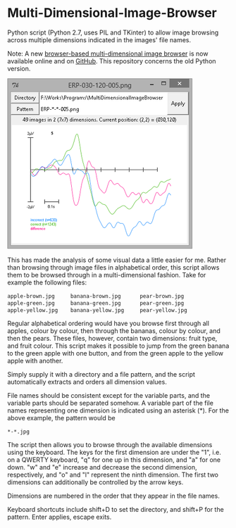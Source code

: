 # Multi-Dimensional-Image-Browser
Python script (Python 2.7, uses PIL and TKinter) to allow image browsing across multiple dimensions indicated in the images' file names.

Note: A new [browser-based multi-dimensional image browser](https://mdib.lrk.tools) is now available online and on [GitHub](https://github.com/lrkrol/MDIB-JS). This repository concerns the old Python version.

![Screenshot](/mdib.png)

This has made the analysis of some visual data a little easier for me. Rather than browsing through image files in alphabetical order, this script allows them to be browsed through in a multi-dimensional fashion. Take for example the following files:

```
apple-brown.jpg     banana-brown.jpg      pear-brown.jpg
apple-green.jpg     banana-green.jpg      pear-green.jpg
apple-yellow.jpg    banana-yellow.jpg     pear-yellow.jpg
```

Regular alphabetical ordering would have you browse first through all apples, colour by colour, then through the bananas, colour by colour, and then the pears. These files, however, contain two dimensions: fruit type, and fruit colour. This script makes it possible to jump from the green banana to the green apple with one button, and from the green apple to the yellow apple with another.

Simply supply it with a directory and a file pattern, and the script automatically extracts and orders all dimension values. 

File names should be consistent except for the variable parts, and the variable parts should be separated somehow. A variable part of the file names representing one dimension is indicated using an asterisk (*). For the above example, the pattern would be

```
*-*.jpg
```

The script then allows you to browse through the available dimensions using the keyboard. The keys for the first dimension are under the "1", i.e. on a QWERTY keyboard, "q" for one up in this dimension, and "a" for one down. "w" and "e" increase and decrease the second dimension, respectively, and "o" and "l" represent the ninth dimension. The first two dimensions can additionally
be controlled by the arrow keys.

Dimensions are numbered in the order that they appear in the file names.

Keyboard shortcuts include shift+D to set the directory, and shift+P for the pattern. Enter applies, escape exits.
